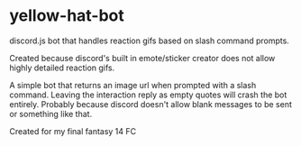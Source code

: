 # yellow-hat-bot

discord.js bot that handles reaction gifs based on slash command prompts.

Created because discord's built in emote/sticker creator does not allow highly detailed reaction gifs.

A simple bot that returns an image url when prompted with a slash command.
Leaving the interaction reply as empty quotes will crash the bot entirely. Probably because discord doesn't allow blank messages to be sent or something like that.

Created for my final fantasy 14 FC
